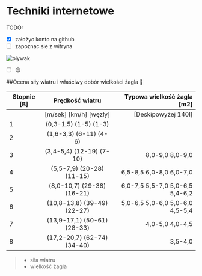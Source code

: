 # Techniki internetowe

TODO:

- [x] założyc konto na github
- [ ] zapoznac sie z witryna

![plywak](https://prezentmarzen.com/blog/wp-content/uploads/2015/04/Karon-Beach-Hotel-Windsurfing.jpg)

- [ ] :blush:

##Ocena siły wiatru i właściwy dobór wielkości żagla  :raised_hands:

| Stopnie [B]  |    Prędkość wiatru  | Typowa wielkość żagla [m2] |
|----------|:-------------:|------:|
|  |  [m/sek] [km/h]  [węzły] | [Deskipowyżej 140l] | [Deski 115-130l]  [Deski 95-115l]  [Deski poniżej 95l] |
| 1 |(0,3-1,5) (1-5) (1-3)|   |
| 2 |(1,6-3,3) (6-11) (4-6)|  |
| 3 |(3,4-5,4) (12-19) (7-10)| 8,0-9,0 8,0-9,0   |
| 4 |(5,5-7,9) (20-28) (11-15)|6,5-8,5 6,0-8,0 6,0-7,0  |
| 5 |(8,0-10,7) (29-38) (16-21) |6,0-7,5 5,5-7,0 5,0-6,5 5,4-6,2 |
| 6 |(10,8-13,8) (39-49) (22-27)|5,0-6,5 5,0-6,0 5,0-6,0 4,5-5,4 |
| 7 |(13,9-17,1) (50-61) (28-33)   |             4,0-5,0 4,0-4,5 |
| 8 |(17,2-20,7) (62-74) (34-40)  |                      3,5-4,0 |





> - siła wiatru
> - wielkość żagla
